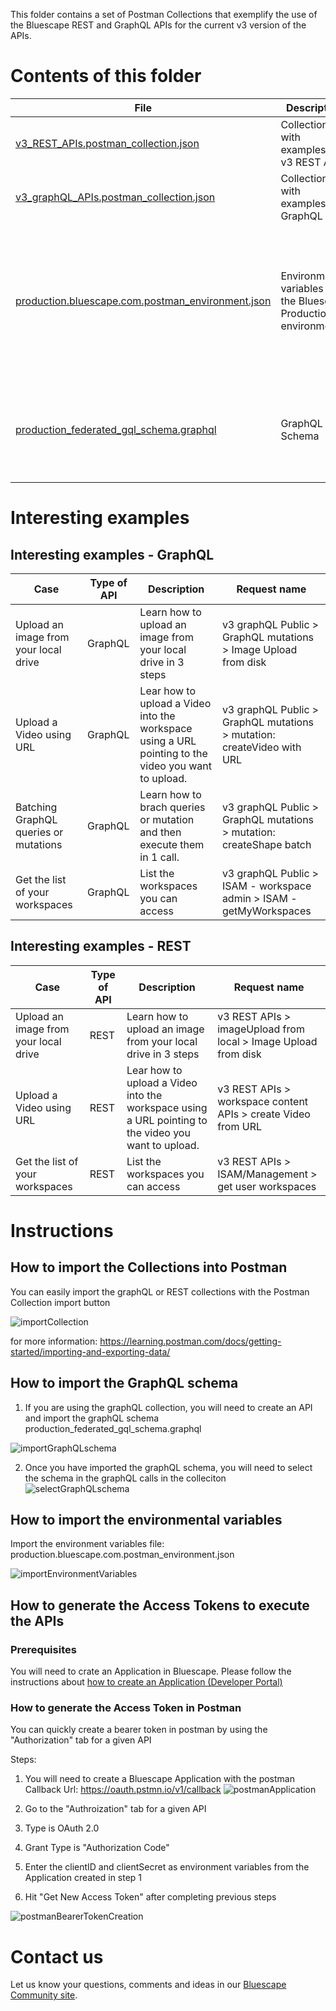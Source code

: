 This folder contains a set of Postman Collections that exemplify the use of the Bluescape REST and GraphQL APIs for the current v3 version of the APIs.

# Contents of this folder
File | Description| Comments
---|---|---
[v3_REST_APIs.postman_collection.json](./v3_REST_APIs.postman_collection.json)|Collection with examples for v3 REST APIs|
[v3_graphQL_APIs.postman_collection.json](./v3_graphQL_APIs.postman_collection.json)|Collection with examples for GraphQL APIs|
[production.bluescape.com.postman_environment.json](./production.bluescape.com.postman_environment.json)|Environmental variables for the Bluescape Production environment|These variables will be used for the generation of Access Tokens and for storing results used in some examples of APIs.
[production_federated_gql_schema.graphql](./production_federated_gql_schema.graphql)|GraphQL Schema|This schema will facilitate writing GraphQL queries, mutations and subscriptions

# Interesting examples

## Interesting examples - GraphQL

Case|Type of API|Description|Request name
---|---|---|---
Upload an image from your local drive|GraphQL|Learn how to upload an image from your local drive in 3 steps|v3 graphQL Public > GraphQL mutations >  Image Upload from disk
Upload a Video using URL|GraphQL|Lear how to upload a Video into the workspace using a URL pointing to the video you want to upload.|v3 graphQL Public > GraphQL mutations > mutation: createVideo with URL
Batching GraphQL queries or mutations|GraphQL|Learn how to brach queries or mutation and then execute them in 1 call.|v3 graphQL Public > GraphQL mutations > mutation: createShape batch
Get the list of your workspaces|GraphQL|List the workspaces you can access|v3 graphQL Public > ISAM - workspace admin > ISAM - getMyWorkspaces 


## Interesting examples - REST

Case|Type of API|Description|Request name
---|---|---|---
Upload an image from your local drive|REST|Learn how to upload an image from your local drive in 3 steps|v3 REST APIs > imageUpload from local >  Image Upload from disk
Upload a Video using URL|REST|Lear how to upload a Video into the workspace using a URL pointing to the video you want to upload.|v3 REST APIs > workspace content APIs > create Video from URL
Get the list of your workspaces|REST|List the workspaces you can access|v3 REST APIs > ISAM/Management > get user workspaces 



# Instructions

## How to import the Collections into Postman

You can easily import the graphQL or REST collections with the Postman Collection import button

![importCollection](https://user-images.githubusercontent.com/593911/169601250-f1ec453f-a7e3-4889-8891-78d82e576657.png)

for more information:
https://learning.postman.com/docs/getting-started/importing-and-exporting-data/

## How to import the GraphQL schema

1. If you are using the graphQL collection, you will need to create an API and import the graphQL schema production_federated_gql_schema.graphql

![importGraphQLschema](https://user-images.githubusercontent.com/593911/169601434-92ab0916-8366-4f07-8481-fa4ee050f9eb.png)

2. Once you have imported the graphQL schema, you will need to select the schema in the graphQL calls in the colleciton
![selectGraphQLschema](https://user-images.githubusercontent.com/593911/169603378-e6d671f8-1e31-4c9e-a4bd-3f8ff81d6271.png)


## How to import the environmental variables

Import the environment variables file: production.bluescape.com.postman_environment.json

![importEnvironmentVariables](https://user-images.githubusercontent.com/593911/169611084-49e3a3fb-7d6e-4af8-9b85-8246ae5363dd.png)



## How to generate the Access Tokens to execute the APIs

### Prerequisites 

You will need to crate an Application in Bluescape.
Please follow the instructions about [how to create an Application (Developer Portal)](https://api.apps.us.bluescape.com/docs/page/app-auth#appendices)


### How to generate the Access Token in Postman

You can quickly create a bearer token in postman by using the "Authorization" tab for a given API 

Steps:
1. You will need to create a Bluescape Application with the postman Callback Url: https://oauth.pstmn.io/v1/callback
![postmanApplication](https://user-images.githubusercontent.com/593911/169608586-2ad255dc-bae1-4d83-a0fd-06044f2778a3.png)

2. Go to the "Authroization" tab for a given API
4. Type is OAuth 2.0
5. Grant Type is "Authorization Code"
6. Enter the clientID and clientSecret as environment variables from the Application created in step 1
7. Hit "Get New Access Token" after completing previous steps

![postmanBearerTokenCreation](https://user-images.githubusercontent.com/593911/169610445-cd7dfca8-a792-44ee-bb54-75d2c487bd6c.png)

# Contact us

Let us know your questions, comments and ideas in our [Bluescape Community site](https://community.bluescape.com/).

